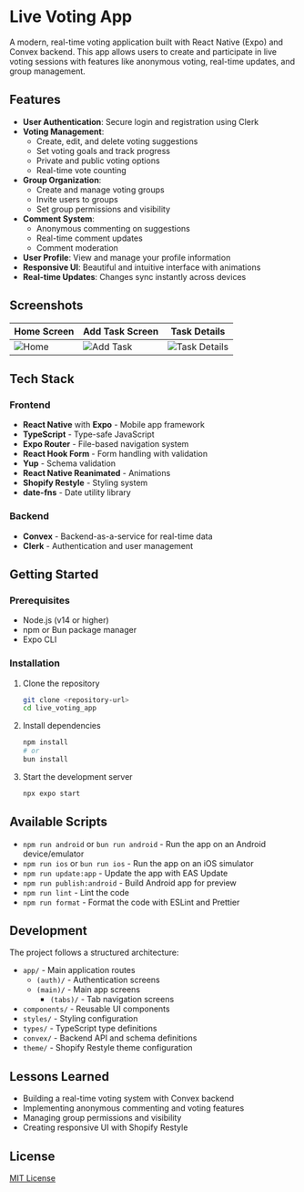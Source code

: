 # Live Voting App

A modern, real-time voting application built with React Native (Expo) and Convex backend. This app allows users to create and participate in live voting sessions with features like anonymous voting, real-time updates, and group management.

## Features

- **User Authentication**: Secure login and registration using Clerk
- **Voting Management**:
  - Create, edit, and delete voting suggestions
  - Set voting goals and track progress
  - Private and public voting options
  - Real-time vote counting
- **Group Organization**:
  - Create and manage voting groups
  - Invite users to groups
  - Set group permissions and visibility
- **Comment System**:
  - Anonymous commenting on suggestions
  - Real-time comment updates
  - Comment moderation
- **User Profile**: View and manage your profile information
- **Responsive UI**: Beautiful and intuitive interface with animations
- **Real-time Updates**: Changes sync instantly across devices

## Screenshots

<!-- Add your screenshots here from assets/screenshots directory -->

| Home Screen                            | Add Task Screen                                | Task Details                                           |
| -------------------------------------- | ---------------------------------------------- | ------------------------------------------------------ |
| ![Home](./assets/screenshots/home.png) | ![Add Task](./assets/screenshots/add_task.png) | ![Task Details](./assets/screenshots/task_details.png) |

## Tech Stack

### Frontend

- **React Native** with **Expo** - Mobile app framework
- **TypeScript** - Type-safe JavaScript
- **Expo Router** - File-based navigation system
- **React Hook Form** - Form handling with validation
- **Yup** - Schema validation
- **React Native Reanimated** - Animations
- **Shopify Restyle** - Styling system
- **date-fns** - Date utility library

### Backend

- **Convex** - Backend-as-a-service for real-time data
- **Clerk** - Authentication and user management

## Getting Started

### Prerequisites

- Node.js (v14 or higher)
- npm or Bun package manager
- Expo CLI

### Installation

1. Clone the repository

   ```bash
   git clone <repository-url>
   cd live_voting_app
   ```

2. Install dependencies

   ```bash
   npm install
   # or
   bun install
   ```

3. Start the development server
   ```bash
   npx expo start
   ```

## Available Scripts

- `npm run android` or `bun run android` - Run the app on an Android device/emulator
- `npm run ios` or `bun run ios` - Run the app on an iOS simulator
- `npm run update:app` - Update the app with EAS Update
- `npm run publish:android` - Build Android app for preview
- `npm run lint` - Lint the code
- `npm run format` - Format the code with ESLint and Prettier

## Development

The project follows a structured architecture:

- `app/` - Main application routes
  - `(auth)/` - Authentication screens
  - `(main)/` - Main app screens
    - `(tabs)/` - Tab navigation screens
- `components/` - Reusable UI components
- `styles/` - Styling configuration
- `types/` - TypeScript type definitions
- `convex/` - Backend API and schema definitions
- `theme/` - Shopify Restyle theme configuration

## Lessons Learned

- Building a real-time voting system with Convex backend
- Implementing anonymous commenting and voting features
- Managing group permissions and visibility
- Creating responsive UI with Shopify Restyle

## License

[MIT License](LICENSE)
